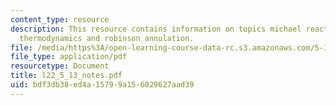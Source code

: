 ```yaml
---
content_type: resource
description: This resource contains information on topics michael reaction, mechanism,
  thermodynamics and robinson annulation.
file: /media/https%3A/open-learning-course-data-rc.s3.amazonaws.com/5-13-organic-chemistry-ii-fall-2006/bdf3db38ed4a15799a156029627aad39_l22_5_13_notes.pdf
file_type: application/pdf
resourcetype: Document
title: l22_5_13_notes.pdf
uid: bdf3db38-ed4a-1579-9a15-6029627aad39
---
```


